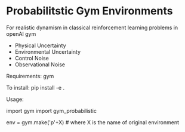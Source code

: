 # Probabilitstic Gym Environments

For realistic dynamism in classical reinforcement learning problems in openAI gym

- Physical Uncertainty
- Environmental Uncertainty
- Control Noise
- Observational Noise


Requirements: gym

To install: pip install -e .

Usage: 

import gym
import gym_probabilistic

env = gym.make('p'+X) # where X is the name of original environment